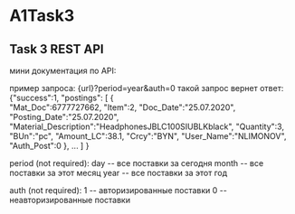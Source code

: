 # A1Task3
## Task 3 REST API

мини документация по API:

пример запроса: {url}?period=year&auth=0
такой запрос вернет ответ: 
  {"success":1,
    "postings":
    [
       {  
         "Mat_Doc":6777727662,
         "Item":2,
         "Doc_Date":"25.07.2020",
         "Posting_Date":"25.07.2020",
         "Material_Description":"HeadphonesJBLC100SIUBLKblack",
         "Quantity":3,
         "BUn":"pc",
         "Amount_LC":38.1,
         "Crcy":"BYN",
         "User_Name":"NLIMONOV",
         "Auth_Post":0
       },
       ...
   ]
  }
  
period (not required): 
    day -- все поставки за сегодня
    month -- все поставки за этот месяц
    year -- все поставки за этот год
    
auth (not required): 
    1 -- авторизированные поставки
    0 -- неавторизированные поставки
    
